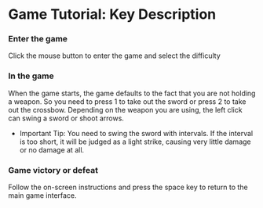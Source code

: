 # Game Tutorial: Key Description
### Enter the game
Click the mouse button to enter the game and select the difficulty

### In the game
When the game starts, the game defaults to the fact that you are not holding a weapon. 
So you need to press 1 to take out the sword or press 2 to take out the crossbow.
Depending on the weapon you are using, the left click can swing a sword or shoot arrows.

- Important Tip: You need to swing the sword with intervals. If the interval is too short, it will be judged as a light strike, causing very little damage or no damage at all.

### Game victory or defeat
Follow the on-screen instructions and press the space key to return to the main game interface.
